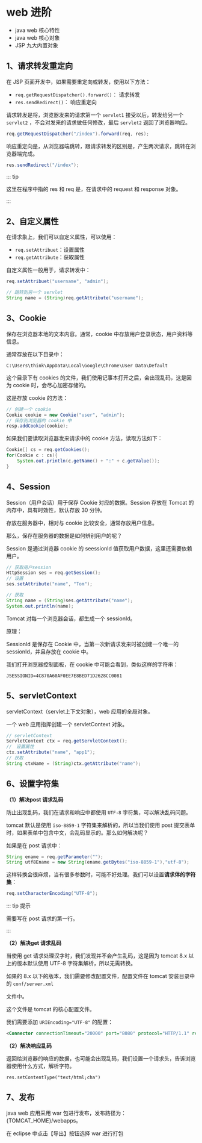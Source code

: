 # web 进阶



- java web 核心特性
- java web 核心对象
- JSP 九大内置对象



## 1、请求转发重定向

在 JSP 页面开发中，如果需要重定向或转发，使用以下方法：

- `req.getRequestDispatcher().forward()`： 请求转发
- `res.sendRedirect()`： 响应重定向

请求转发是将，浏览器发来的请求第一个 `servlet1` 接受以后，转发给另一个 `servlet2` ，不会对发来的请求做任何修改，最后 `servlet2` 返回了浏览器响应。

```java
req.getRequestDispatcher("/index").forward(req, res);
```

响应重定向是，从浏览器端跳转，跟请求转发的区别是，产生两次请求，跳转在浏览器端完成。

```java
res.sendRedirect("/index");
```

::: tip

这里在程序中指的 res 和 req 是，在请求中的 request 和 response 对象。

:::

## 2、自定义属性

在请求象上，我们可以自定义属性，可以使用：

- `req.setAttribuet`：设置属性
- `req.getAttribute`：获取属性

自定义属性一般用于，请求转发中：

```java
req.setAttribuet("username", "admin");

// 跳转到另一个 servlet
String name = (String)req.getAttribute("username");
```



## 3、Cookie

保存在浏览器本地的文本内容。通常，cookie 中存放用户登录状态，用户资料等信息。

通常存放在以下目录中：

`C:\Users\think\AppData\Local\Google\Chrome\User Data\Default`

这个目录下有 cookies 的文件，我们使用记事本打开之后，会出现乱码，这是因为 cookie 时，会尽心加密存储的。

这是存放 cookie 的方法：

```java
// 创建一个 cookie
Cookie cookie = new Cookie("user", "admin");
// 保存到浏览器的 cookie 中
resp.addCookie(cookie);
```



如果我们要读取浏览器发来请求中的 cookie 方法，读取方法如下：

```java
Cookie[] cs = req.getCookies();
for(Cookie c : cs){
    System.out.println(c.getName() + ":" + c.getValue());
}
```



## 4、Session

Session（用户会话）用于保存 Cookie 对应的数据。Session 存放在 Tomcat 的内存中，具有时效性，默认存放 30 分钟。

存放在服务器中，相对与 cookie 比较安全，通常存放用户信息。

那么，保存在服务器的数据是如何辨别用户的呢？

Session 是通过浏览器 cookie 的 seessionId 值获取用户数据，这里还需要依赖用户。

```java
// 获取用户session 
HttpSession ses = req.getSession();
// 设置
ses.setAttribute("name", "Tom");

// 获取
String name = (String)ses.getAttribute("name");
System.out.println(name);
```

Tomcat 对每一个浏览器会话，都生成一个 sessionId。

原理：

SessionId 是保存在 Cookie 中，当第一次新请求发来时被创建一个唯一的sessionId，并且存放在 cookie 中。

我们打开浏览器控制面板，在 cookie 中可能会看到，类似这样的字符串：

```
JSESSIONID=4C870A60AF0EE7E8BED71D2628CC0081
```



## 5、servletContext

servletContext（servlet上下文对象），web 应用的全局对象。

一个 web 应用指挥创建一个 servletContext 对象。

```java
// servletContext
ServletContext ctx = req.getServletContext();
//　设置属性
ctx.setAttribute("name", "app1");
// 获取
String ctxName = (String)ctx.getAttribute("name");
```



## 6、设置字符集

**（1）解决post 请求乱码**

防止出现乱码，我们在请求和响应中都使用 `UTF-8` 字符集，可以解决乱码问题。

 tomcat 默认是使用 `iso-8859-1` 字符集来解析的，所以当我们使用 post 提交表单时，如果表单中包含中文，会乱码显示的。那么如何解决呢？

如果是在 post 请求中：

```java
String ename = req.getParameter("");
String utf8Ename = new String(ename.getBytes("iso-8859-1"),"utf-8");
```

这样转换会很麻烦，当有很多参数时，可能不好处理。我们可以设置**请求体的字符集**：

```java
req.setCharacterEncoding("UTF-8");
```

::: tip 提示

需要写在 post 请求的第一行。

:::

**（2）解决get 请求乱码**

当使用 get 请求处理汉字时，我们发现并不会产生乱码，这是因为 tomcat 8.x 以上的版本默认使用 UTF-8 字符集解析，所以无需转换。

如果的 8.x 以下的版本，我们需要修改配置文件，配置文件在 tomcat 安装目录中的 `conf/server.xml`

文件中。

这个文件是 tomcat 的核心配置文件。

我们需要添加 `URIEncoding="UTF-8"` 的配置：

```xml
<Connector connectionTimeout="20000" port="8080" protocol="HTTP/1.1" redirectPort="8443" URIEncoding="UTF-8"/>
```



**（2）解决响应乱码**

返回给浏览器的响应的数据，也可能会出现乱码，我们设置一个请求头，告诉浏览器使用什么方式，解析字符。

```
res.setContentType("text/html;cha")
```



## 7、发布



java web 应用采用 war 包进行发布，发布路径为：{TOMCAT_HOME}/webapps。

在 eclipse 中点击【导出】按钮选择 war 进行打包




 
 <comment-comment/> 
 